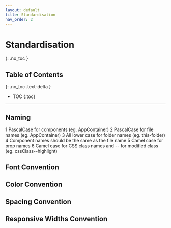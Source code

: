 ```yaml
---
layout: default
title: Standardisation
nav_order: 2
---
```


# Standardisation
{: .no_toc }

## Table of Contents
{: .no_toc .text-delta }

- TOC
{:toc}

---

## Naming
1 PascalCase for components (eg. AppContainer)
2 PascalCase for file names (eg. AppContainer)
3 All lower case for folder names (eg. this-folder)
4 Component names should be the same as the file name
5 Camel case for prop names
6 Camel case for CSS class names and -- for modified class (eg. cssClass--highlight)

## Font Convention

## Color Convention

## Spacing Convention

## Responsive Widths Convention

